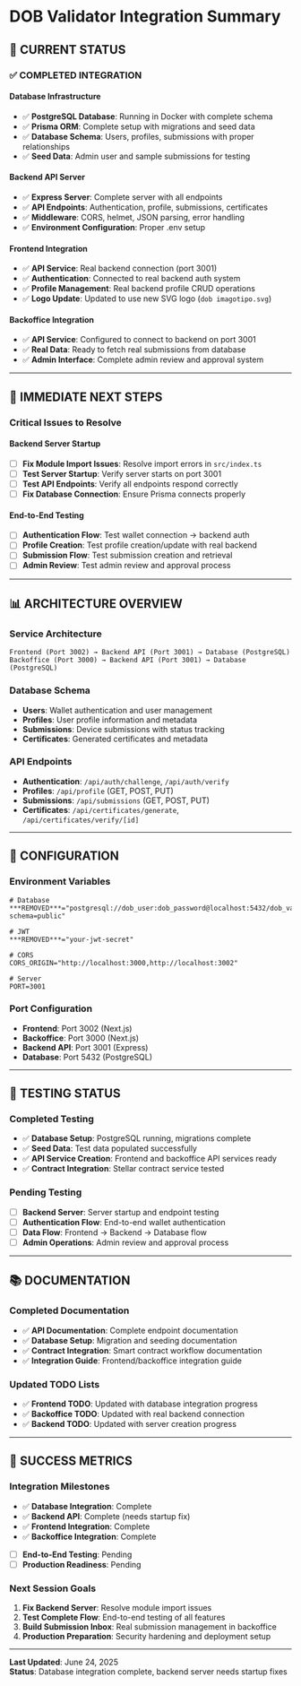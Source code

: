# DOB Validator Integration Summary

## 🎯 **CURRENT STATUS**

### **✅ COMPLETED INTEGRATION**

#### **Database Infrastructure**

- ✅ **PostgreSQL Database**: Running in Docker with complete schema
- ✅ **Prisma ORM**: Complete setup with migrations and seed data
- ✅ **Database Schema**: Users, profiles, submissions with proper relationships
- ✅ **Seed Data**: Admin user and sample submissions for testing

#### **Backend API Server**

- ✅ **Express Server**: Complete server with all endpoints
- ✅ **API Endpoints**: Authentication, profile, submissions, certificates
- ✅ **Middleware**: CORS, helmet, JSON parsing, error handling
- ✅ **Environment Configuration**: Proper .env setup

#### **Frontend Integration**

- ✅ **API Service**: Real backend connection (port 3001)
- ✅ **Authentication**: Connected to real backend auth system
- ✅ **Profile Management**: Real backend profile CRUD operations
- ✅ **Logo Update**: Updated to use new SVG logo (`dob imagotipo.svg`)

#### **Backoffice Integration**

- ✅ **API Service**: Configured to connect to backend on port 3001
- ✅ **Real Data**: Ready to fetch real submissions from database
- ✅ **Admin Interface**: Complete admin review and approval system

---

## 🚀 **IMMEDIATE NEXT STEPS**

### **Critical Issues to Resolve**

#### **Backend Server Startup**

- [ ] **Fix Module Import Issues**: Resolve import errors in `src/index.ts`
- [ ] **Test Server Startup**: Verify server starts on port 3001
- [ ] **Test API Endpoints**: Verify all endpoints respond correctly
- [ ] **Fix Database Connection**: Ensure Prisma connects properly

#### **End-to-End Testing**

- [ ] **Authentication Flow**: Test wallet connection → backend auth
- [ ] **Profile Creation**: Test profile creation/update with real backend
- [ ] **Submission Flow**: Test submission creation and retrieval
- [ ] **Admin Review**: Test admin review and approval process

---

## 📊 **ARCHITECTURE OVERVIEW**

### **Service Architecture**

```
Frontend (Port 3002) → Backend API (Port 3001) → Database (PostgreSQL)
Backoffice (Port 3000) → Backend API (Port 3001) → Database (PostgreSQL)
```

### **Database Schema**

- **Users**: Wallet authentication and user management
- **Profiles**: User profile information and metadata
- **Submissions**: Device submissions with status tracking
- **Certificates**: Generated certificates and metadata

### **API Endpoints**

- **Authentication**: `/api/auth/challenge`, `/api/auth/verify`
- **Profiles**: `/api/profile` (GET, POST, PUT)
- **Submissions**: `/api/submissions` (GET, POST, PUT)
- **Certificates**: `/api/certificates/generate`, `/api/certificates/verify/[id]`

---

## 🔧 **CONFIGURATION**

### **Environment Variables**

```env
# Database
***REMOVED***="postgresql://dob_user:dob_password@localhost:5432/dob_validator?schema=public"

# JWT
***REMOVED***="your-jwt-secret"

# CORS
CORS_ORIGIN="http://localhost:3000,http://localhost:3002"

# Server
PORT=3001
```

### **Port Configuration**

- **Frontend**: Port 3002 (Next.js)
- **Backoffice**: Port 3000 (Next.js)
- **Backend API**: Port 3001 (Express)
- **Database**: Port 5432 (PostgreSQL)

---

## 🧪 **TESTING STATUS**

### **Completed Testing**

- ✅ **Database Setup**: PostgreSQL running, migrations complete
- ✅ **Seed Data**: Test data populated successfully
- ✅ **API Service Creation**: Frontend and backoffice API services ready
- ✅ **Contract Integration**: Stellar contract service tested

### **Pending Testing**

- [ ] **Backend Server**: Server startup and endpoint testing
- [ ] **Authentication Flow**: End-to-end wallet authentication
- [ ] **Data Flow**: Frontend → Backend → Database flow
- [ ] **Admin Operations**: Admin review and approval process

---

## 📚 **DOCUMENTATION**

### **Completed Documentation**

- ✅ **API Documentation**: Complete endpoint documentation
- ✅ **Database Setup**: Migration and seeding documentation
- ✅ **Contract Integration**: Smart contract workflow documentation
- ✅ **Integration Guide**: Frontend/backoffice integration guide

### **Updated TODO Lists**

- ✅ **Frontend TODO**: Updated with database integration progress
- ✅ **Backoffice TODO**: Updated with real backend connection
- ✅ **Backend TODO**: Updated with server creation progress

---

## 🎯 **SUCCESS METRICS**

### **Integration Milestones**

- ✅ **Database Integration**: Complete
- ✅ **Backend API**: Complete (needs startup fix)
- ✅ **Frontend Integration**: Complete
- ✅ **Backoffice Integration**: Complete
- [ ] **End-to-End Testing**: Pending
- [ ] **Production Readiness**: Pending

### **Next Session Goals**

1. **Fix Backend Server**: Resolve module import issues
2. **Test Complete Flow**: End-to-end testing of all features
3. **Build Submission Inbox**: Real submission management in backoffice
4. **Production Preparation**: Security hardening and deployment setup

---

**Last Updated**: June 24, 2025  
**Status**: Database integration complete, backend server needs startup fixes
